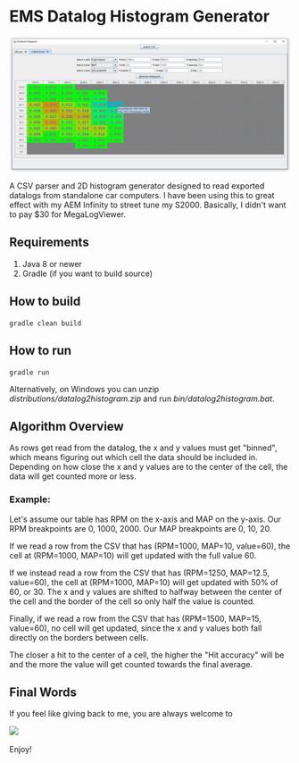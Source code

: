 # EMS Datalog Histogram Generator

![Alt text](screenshots/histo.png?raw=true)

A CSV parser and 2D histogram generator designed to read exported datalogs from standalone car computers.
I have been using this to great effect with my AEM Infinity to street tune my S2000. Basically, I didn't want 
to pay $30 for MegaLogViewer.

## Requirements
1. Java 8 or newer
2. Gradle (if you want to build source)

## How to build
```
gradle clean build
```

## How to run
```
gradle run
```
Alternatively, on Windows you can unzip *distributions/datalog2histogram.zip* and run 
*bin/datalog2histogram.bat*.

## Algorithm Overview
As rows get read from the datalog, the x and y values must get "binned", which means figuring out which cell the data
should be included in. Depending on how close the x and y values are to the center of the cell, the data will get 
counted more or less.

### Example:
Let's assume our table has RPM on the x-axis and MAP on the y-axis. Our RPM breakpoints are 0, 1000, 2000. Our MAP
breakpoints are 0, 10, 20.

If we read a row from the CSV that has (RPM=1000, MAP=10, value=60), the cell at (RPM=1000, MAP=10) will get updated
with the full value 60.

If we instead read a row from the CSV that has (RPM=1250, MAP=12.5, value=60), the cell at (RPM=1000, MAP=10) will 
get updated with 50% of 60, or 30. The x and y values are shifted to halfway between the center of the cell and 
the border of the cell so only half the value is counted.

Finally, if we read a row from the CSV that has (RPM=1500, MAP=15, value=60), no cell will get updated, since the x
and y values both fall directly on the borders between cells.

The closer a hit to the center of a cell, the higher the "Hit accuracy" will be and the more the value will get counted
towards the final average.

## Final Words

If you feel like giving back to me, you are always welcome to

[![](https://www.paypalobjects.com/en_US/i/btn/btn_donateCC_LG.gif)](https://www.paypal.com/donate?business=53J7RAATF9L2U&no_recurring=0&currency_code=USD)

Enjoy!
